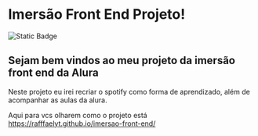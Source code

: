 # Imersão Front End Projeto!
![Static Badge](https://img.shields.io/badge/Status-Incompleto-red)
## Sejam bem vindos ao meu projeto da imersão front end da Alura
Neste projeto eu irei recriar o spotify como forma de aprendizado, além de acompanhar as aulas da alura.

Aqui para vcs olharem como o projeto está
https://rafffaelyt.github.io/imersao-front-end/
